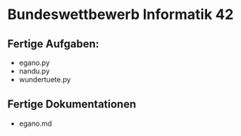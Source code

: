 # Bundeswettbewerb Informatik 42

## Fertige Aufgaben:

- egano.py
- nandu.py
- wundertuete.py

## Fertige Dokumentationen

- egano.md
